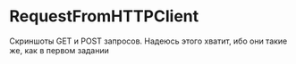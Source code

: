 # RequestFromHTTPClient
Скриншоты GET и POST запросов. Надеюсь этого хватит, ибо они такие же, как в первом задании
